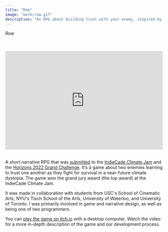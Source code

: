 ```yaml
---
title: "Row"
image: "work/row.gif"
description: "An RPG about building trust with your enemy, inspired by the climate crisis"
---
```


_Row_
&nbsp;  
&nbsp;  
&nbsp;  

<div style="position:relative;padding-bottom:56.25%;padding-top:30px;height:0;overflow:hidden;">
  <iframe style="position:absolute;top:0;left:0;width:100%;height:100%;" src="https://www.youtube.com/embed/CKM3V3eeFHs" parameters="rel=0&modestbranding=1&autohide=1" frameborder="0" allow="accelerometer; autoplay; encrypted-media; gyroscope; picture-in-picture" allowfullscreen></iframe>
</div>
&nbsp;  
&nbsp;  
&nbsp;  

A short narrative RPG that was [submitted](https://itch.io/jam/climate-jam-2022/rate/1511021) to the [IndieCade Climate Jam](https://www.indiecade.com/climate-jam/) and the [Horizons 2022 Grand Challenge](https://www.indiecade.com/horizons-2022-grand-challenge/). It’s a game about two enemies learning to trust one another as they fight for survival in a near-future climate dystopia. The game won the grand jury award (the top award) at the IndieCade Climate Jam.

It was made in collaboration with students from USC's School of Cinematic Arts, NYU's Tisch School of the Arts, University of Waterloo, and University of Toronto. I was primarily involved in game and narrative design, as well as being one of two programmers.

You can [play the game on itch.io](https://canarybenn.itch.io/row) with a desktop computer. Watch the video for a more in-depth description of the game and our development process.
&nbsp;  
&nbsp;  
&nbsp;  
&nbsp;  
&nbsp;  
&nbsp;  
&nbsp;  
&nbsp;  
&nbsp;  
<div>    </div>
